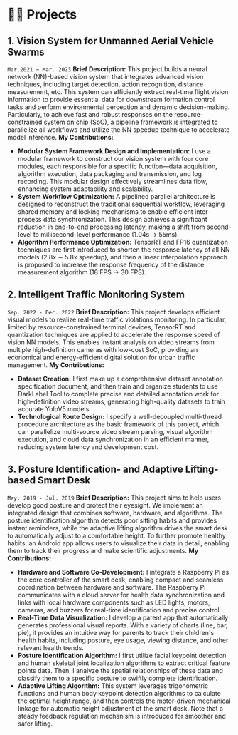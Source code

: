 # 👨‍💻 Projects
## 1. Vision System for Unmanned Aerial Vehicle Swarms
`Mar.2021 ~ Mar. 2023`
**Brief Description:** This project builds a neural network (NN)-based vision system that integrates advanced vision techniques, including target detection, action recognition, distance measurement, etc. This system can efficiently extract real-time flight vision information to provide essential data for downstream formation control tasks and perform environmental perception and dynamic decision-making. Particularly, to achieve fast and robust responses on the resource-constrained system on chip (SoC), a pipeline framework is integrated to parallelize all workflows and utilize the NN speedup technique to accelerate model inference.
**My Contributions:**
- **Modular System Framework Design and Implementation:** I use a modular framework to construct our vision system with four core modules, each responsible for a specific function—data acquisition, algorithm execution, data packaging and transmission, and log recording. This modular design effectively streamlines data flow, enhancing system adaptability and scalability.
- **System Workflow Optimization:** A pipelined parallel architecture is designed to reconstruct the traditional sequential workflow, leveraging shared memory and locking mechanisms to enable efficient inter-process data synchronization. This design achieves a significant reduction in end-to-end processing latency, making a shift from second-level to millisecond-level performance (1.04s $\rightarrow$ 55ms).
- **Algorithm Performance Optimization:** TensorRT and FP16 quantization techniques are first introduced to shorten the response latency of all NN models  (2.8x $\sim$ 5.8x speedup), and then a linear interpolation approach is proposed to increase the response frequency of the distance measurement algorithm (18 FPS $\rightarrow$ 30 FPS).


## 2. Intelligent Traffic Monitoring System
`Sep. 2022 - Dec. 2022`
**Brief Description:** This project develops efficient visual models to realize real-time traffic violations monitoring. In particular, limited by resource-constrained terminal devices, TensorRT and quantization techniques are applied to accelerate the response speed of vision NN models. This enables instant analysis on video streams from multiple high-definition cameras with low-cost SoC, providing an economical and energy-efficient digital solution for urban traffic management.
**My Contributions:**
- **Dataset Creation:** I first make up a comprehensive dataset annotation specification document, and then train and organize students to use DarkLabel Tool to complete precise and detailed annotation work for high-definition video streams, generating high-quality datasets to train accurate YoloV5 models.
- **Technological Route Design:** I specify a well-decoupled multi-thread procedure architecture as the basic framework of this project, which can parallelize multi-source video stream parsing, visual algorithm execution, and cloud data synchronization in an efficient manner, reducing system latency and development cost.


## 3. Posture Identification- and Adaptive Lifting-based Smart Desk
`May. 2019 - Jul. 2019`
**Brief Description:** This project aims to help users develop good posture and protect their eyesight. We implement an integrated design that combines software, hardware, and algorithms. The posture identification algorithm detects poor sitting habits and provides instant reminders, while the adaptive lifting algorithm drives the smart desk to automatically adjust to a comfortable height. To further promote healthy habits, an Android app allows users to visualize their data in detail, enabling them to track their progress and make scientific adjustments.
**My Contributions:**
- **Hardware and Software Co-Development:** I integrate a Raspberry Pi as the core controller of the smart desk, enabling compact and seamless coordination between hardware and software. The Raspberry Pi communicates with a cloud server for health data synchronization and links with local hardware components such as LED lights, motors, cameras, and buzzers for real-time identification and precise control.
- **Real-Time Data Visualization:** I develop a parent app that automatically generates professional visual reports. With a variety of charts (line, bar, pie), it provides an intuitive way for parents to track their children's health habits, including posture, eye usage, viewing distance, and other relevant health trends.
- **Posture Identification Algorithm:** I first utilize facial keypoint detection and human skeletal joint localization algorithms to extract critical feature points data. Then, I analyze the spatial relationships of these data and classify them to a specific posture to swiftly complete identification.
- **Adaptive Lifting Algorithm:** This system leverages trigonometric functions and human body keypoint detection algorithms to calculate the optimal height range, and then controls the motor-driven mechanical linkage for automatic height adjustment of the smart desk. Note that a steady feedback regulation mechanism is introduced for smoother and safer lifting.


